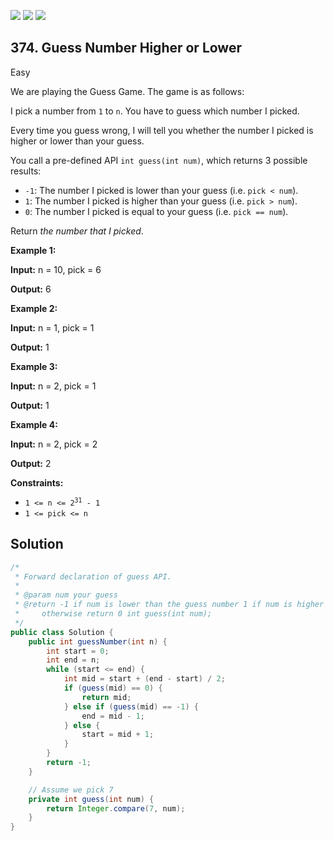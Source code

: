 [![](https://img.shields.io/github/stars/javadev/LeetCode-in-Java?label=Stars&style=flat-square)](https://github.com/javadev/LeetCode-in-Java)
[![](https://img.shields.io/github/forks/javadev/LeetCode-in-Java?label=Fork%20me%20on%20GitHub%20&style=flat-square)](https://github.com/javadev/LeetCode-in-Java/fork)
[![](https://img.shields.io/badge/-LeetCode%20in%20Kotlin-blue?style=flat-square)](https://github.com/javadev/LeetCode-in-Kotlin)

## 374\. Guess Number Higher or Lower

Easy

We are playing the Guess Game. The game is as follows:

I pick a number from `1` to `n`. You have to guess which number I picked.

Every time you guess wrong, I will tell you whether the number I picked is higher or lower than your guess.

You call a pre-defined API `int guess(int num)`, which returns 3 possible results:

*   `-1`: The number I picked is lower than your guess (i.e. `pick < num`).
*   `1`: The number I picked is higher than your guess (i.e. `pick > num`).
*   `0`: The number I picked is equal to your guess (i.e. `pick == num`).

Return _the number that I picked_.

**Example 1:**

**Input:** n = 10, pick = 6

**Output:** 6

**Example 2:**

**Input:** n = 1, pick = 1

**Output:** 1

**Example 3:**

**Input:** n = 2, pick = 1

**Output:** 1

**Example 4:**

**Input:** n = 2, pick = 2

**Output:** 2

**Constraints:**

*   <code>1 <= n <= 2<sup>31</sup> - 1</code>
*   `1 <= pick <= n`

## Solution

```java
/*
 * Forward declaration of guess API.
 *
 * @param num your guess
 * @return -1 if num is lower than the guess number 1 if num is higher than the guess number
 *     otherwise return 0 int guess(int num);
 */
public class Solution {
    public int guessNumber(int n) {
        int start = 0;
        int end = n;
        while (start <= end) {
            int mid = start + (end - start) / 2;
            if (guess(mid) == 0) {
                return mid;
            } else if (guess(mid) == -1) {
                end = mid - 1;
            } else {
                start = mid + 1;
            }
        }
        return -1;
    }

    // Assume we pick 7
    private int guess(int num) {
        return Integer.compare(7, num);
    }
}
```